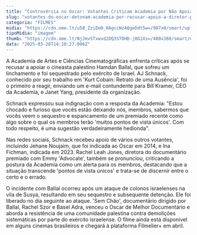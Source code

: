 ```yaml
---
title: "Controvérsia no Oscar: Votantes Criticam Academia por Não Apoiar Diretor Palestino"
slug: "votantes-do-oscar-detonam-academia-por-recusar-apoio-a-diretor-palestino"
categoria: "FILMES"
midia: "https://cdn.ome.lt/u58_ZziEm0_HAgccWzAQgeDdt5w=/987x0/smart/uploads/conteudo/fotos/OMELETE_CAPA_-_2025-03-28T103159.793.png"
tipoMidia: "imagem"
thumb: "https://cdn.ome.lt/NjJmvSTxwvd2OQ3ST0HD-j8G1Xs=/480x360/smart/extras/conteudos/omelete_THUMB_-_2025-03-28T103148.227.png"
data: "2025-03-28T14:10:27.006Z"
---
```


A Academia de Artes e Ciências Cinematográficas enfrenta críticas após se recusar a apoiar o cineasta palestino Hamdan Ballal, que sofreu um linchamento e foi sequestrado pelo exército de Israel. AJ Schnack, conhecido por seu trabalho em 'Kurt Cobain: Retrato de uma Ausência', foi o primeiro a reagir, enviando um e-mail contundente para Bill Kramer, CEO da Academia, e Janet Yang, presidente da organização.

Schnack expressou sua indignação com a resposta da Academia: "Estou chocado e furioso que vocês estão deixando nós, membros, sabermos que vocês veem o sequestro e espancamento de um premiado recente como algo sobre o qual os membros terão 'muitos pontos de vista únicos'. Com todo respeito, é uma sugestão verdadeiramente hedionda".

Nas redes sociais, Schnack recebeu apoio de vários outros votantes, incluindo Jehane Noujaim, que foi indicada ao Oscar em 2014, e Ina Fichman, indicada em 2023. Rachel Leah Jones, diretora do documentário premiado com Emmy 'Advocate', também se pronunciou, criticando a postura da Academia como um alerta para os membros, destacando que a situação transcende 'pontos de vista únicos' e trata-se de discernir entre o certo e o errado.

O incidente com Ballal ocorreu após um ataque de colonos israelenses na vila de Susya, resultando em seu sequestro e subsequente detenção. Ele foi liberado no dia seguinte ao ataque. 'Sem Chão', documentário dirigido por Ballal, Rachel Szor e Basel Adra, venceu o Oscar de Melhor Documentário e aborda a resistência de uma comunidade palestina contra demolições sistemáticas por parte do exército israelense. O filme ainda está disponível em alguns cinemas brasileiros e chegará à plataforma Filmelier+ em abril.